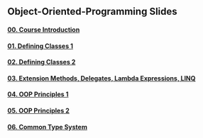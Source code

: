 ## Object-Oriented-Programming Slides

#### [00. Course Introduction](https://rawgit.com/petyakostova/Telerik-Academy/master/C%23/_Demos%20C%23%20OOP/Slides/00.%20Course-intro/index.html) 


#### [01. Defining Classes 1](https://rawgit.com/petyakostova/Telerik-Academy/master/C%23/_Demos%20C%23%20OOP/Slides/01.%20Defining-Classes-Part-1/index.html)


#### [02. Defining Classes 2](https://rawgit.com/petyakostova/Telerik-Academy/master/C%23/_Demos%20C%23%20OOP/Slides/02.%20Defining-Classes-Part-2/index.html) 

#### [03. Extension Methods, Delegates, Lambda Expressions, LINQ](https://rawgit.com/petyakostova/Telerik-Academy/master/C%23/_Demos%20C%23%20OOP/Slides/03.%20Extension-Methods-Delegates-Lambda-LINQ/index.html)


#### [04. OOP Principles 1](https://rawgit.com/petyakostova/Telerik-Academy/master/C%23/_Demos%20C%23%20OOP/Slides/04.%20OOP-Principles-Part-1/index.html) 

#### [05. OOP Principles 2](https://rawgit.com/petyakostova/Telerik-Academy/master/C%23/_Demos%20C%23%20OOP/Slides/05.%20OOP-Principles-Part-2/index.html) 

#### [06. Common Type System](https://rawgit.com/petyakostova/Telerik-Academy/master/C%23/_Demos%20C%23%20OOP/Slides/06.%20Common-Type-System/index.html)
